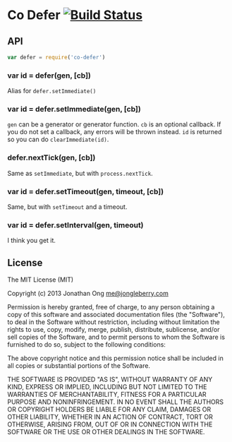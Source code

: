 # Co Defer [![Build Status](https://travis-ci.org/cojs/defer.png)](https://travis-ci.org/cojs/defer)

## API

```js
var defer = require('co-defer')
```

### var id = defer(gen, [cb])

Alias for `defer.setImmediate()`

### var id = defer.setImmediate(gen, [cb])

`gen` can be a generator or generator function. `cb` is an optional callback. If you do not set a callback, any errors will be thrown instead. `id` is returned so you can do `clearImmediate(id)`.

### defer.nextTick(gen, [cb])

Same as `setImmediate`, but with `process.nextTick`.

### var id = defer.setTimeout(gen, timeout, [cb])

Same, but with `setTimeout` and a timeout.

### var id = defer.setInterval(gen, timeout)

I think you get it.

## License

The MIT License (MIT)

Copyright (c) 2013 Jonathan Ong me@jongleberry.com

Permission is hereby granted, free of charge, to any person obtaining a copy
of this software and associated documentation files (the "Software"), to deal
in the Software without restriction, including without limitation the rights
to use, copy, modify, merge, publish, distribute, sublicense, and/or sell
copies of the Software, and to permit persons to whom the Software is
furnished to do so, subject to the following conditions:

The above copyright notice and this permission notice shall be included in
all copies or substantial portions of the Software.

THE SOFTWARE IS PROVIDED "AS IS", WITHOUT WARRANTY OF ANY KIND, EXPRESS OR
IMPLIED, INCLUDING BUT NOT LIMITED TO THE WARRANTIES OF MERCHANTABILITY,
FITNESS FOR A PARTICULAR PURPOSE AND NONINFRINGEMENT. IN NO EVENT SHALL THE
AUTHORS OR COPYRIGHT HOLDERS BE LIABLE FOR ANY CLAIM, DAMAGES OR OTHER
LIABILITY, WHETHER IN AN ACTION OF CONTRACT, TORT OR OTHERWISE, ARISING FROM,
OUT OF OR IN CONNECTION WITH THE SOFTWARE OR THE USE OR OTHER DEALINGS IN
THE SOFTWARE.
